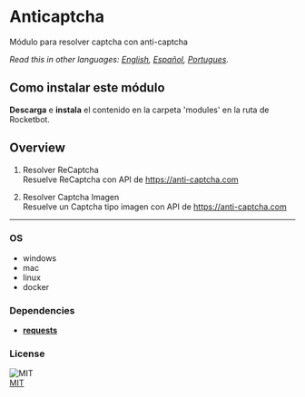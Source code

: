 # Anticaptcha
  
Módulo para resolver captcha con anti-captcha  

*Read this in other languages: [English](README.md), [Español](README.es.md), [Portugues](README.pr.md).*

## Como instalar este módulo
  
__Descarga__ e __instala__ el contenido en la carpeta 'modules' en la ruta de Rocketbot.  



## Overview


1. Resolver ReCaptcha  
Resuelve ReCaptcha con API de https://anti-captcha.com

2. Resolver Captcha Imagen  
Resuelve un Captcha tipo imagen con API de https://anti-captcha.com  




----
### OS

- windows
- mac
- linux
- docker

### Dependencies
- [**requests**](https://pypi.org/project/requests/)
### License
  
![MIT](https://camo.githubusercontent.com/107590fac8cbd65071396bb4d04040f76cde5bde/687474703a2f2f696d672e736869656c64732e696f2f3a6c6963656e73652d6d69742d626c75652e7376673f7374796c653d666c61742d737175617265)  
[MIT](http://opensource.org/licenses/mit-license.ph)